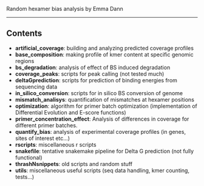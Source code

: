 Random hexamer bias analysis by Emma Dann
***
## Contents
* __artificial_coverage__: building and analyzing predicted coverage profiles
* __base_composition__: making profile of kmer content at specific genomic regions
* __bs_degradation__: analysis of effect of BS induced degradation
* __coverage_peaks__: scripts for peak calling (not tested much)
* __deltaGprediction__: scripts for prediction of binding energies from sequencing data
* __in_silico_conversion__: scripts for in silico BS conversion of genome
* __mismatch_analisys__: quantification of mismatches at hexamer positions
* __optimization__: algorithm for primer batch optimization (implementation of Differential Evolution and E-score functions)
* __primer_concentration_effect__: Analysis of differences in coverage for different primer batches.
* __quantify_bias__: analysis of experimental coverage profiles (in genes, sites of interest etc...)
* __rscripts__: miscellaneous r scripts
* __snakefile__: tentative snakemake pipeline for Delta G prediction (not fully functional)
* __thrashNsnippets__: old scripts and random stuff
* __utils__: miscellaneous useful scripts (seq data handling, kmer counting, tests...)
